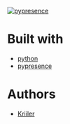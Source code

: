 [![pypresence](https://img.shields.io/badge/using-pypresence-00bb88.svg?style=for-the-badge&logo=discord&logoWidth=20)](https://github.com/qwertyquerty/pypresence)

# Built with
- [python](https://www.python.org/)
- [pypresence](https://github.com/qwertyquerty/pypresence)

# Authors
- [Kriiler](https://github.com/kriiler/)
